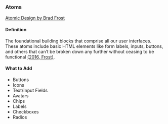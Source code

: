 ### Atoms
[Atomic Design by Brad Frost](https://atomicdesign.bradfrost.com/chapter-2/)
#### Definition
The foundational building blocks that comprise all our user interfaces. These atoms include basic HTML elements like form labels, inputs, buttons, and others that can’t be broken down any further without ceasing to be functional [(2016, Frost)](https://atomicdesign.bradfrost.com/chapter-2/).

#### What to Add
- Buttons
- Icons
- Text/Input Fields
- Avatars
- Chips
- Labels
- Checkboxes
- Radios
